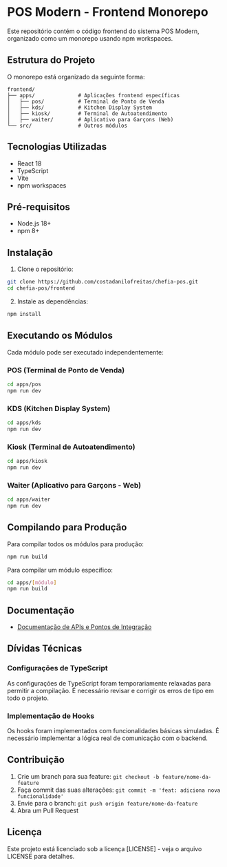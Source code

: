 # POS Modern - Frontend Monorepo

Este repositório contém o código frontend do sistema POS Modern, organizado como um monorepo usando npm workspaces.

## Estrutura do Projeto

O monorepo está organizado da seguinte forma:

```
frontend/
├── apps/              # Aplicações frontend específicas
│   ├── pos/           # Terminal de Ponto de Venda
│   ├── kds/           # Kitchen Display System
│   ├── kiosk/         # Terminal de Autoatendimento
│   ├── waiter/        # Aplicativo para Garçons (Web)
└── src/               # Outros módulos
```

## Tecnologias Utilizadas

- React 18
- TypeScript
- Vite
- npm workspaces

## Pré-requisitos

- Node.js 18+
- npm 8+

## Instalação

1. Clone o repositório:

```bash
git clone https://github.com/costadanilofreitas/chefia-pos.git
cd chefia-pos/frontend
```

2. Instale as dependências:

```bash
npm install
```

## Executando os Módulos

Cada módulo pode ser executado independentemente:

### POS (Terminal de Ponto de Venda)

```bash
cd apps/pos
npm run dev
```

### KDS (Kitchen Display System)

```bash
cd apps/kds
npm run dev
```

### Kiosk (Terminal de Autoatendimento)

```bash
cd apps/kiosk
npm run dev
```

### Waiter (Aplicativo para Garçons - Web)

```bash
cd apps/waiter
npm run dev
```

## Compilando para Produção

Para compilar todos os módulos para produção:

```bash
npm run build
```

Para compilar um módulo específico:

```bash
cd apps/[módulo]
npm run build
```

## Documentação

- [Documentação de APIs e Pontos de Integração](./api-integration-docs.md)

## Dívidas Técnicas

### Configurações de TypeScript

As configurações de TypeScript foram temporariamente relaxadas para permitir a compilação. É necessário revisar e corrigir os erros de tipo em todo o projeto.

### Implementação de Hooks

Os hooks foram implementados com funcionalidades básicas simuladas. É necessário implementar a lógica real de comunicação com o backend.

## Contribuição

1. Crie um branch para sua feature: `git checkout -b feature/nome-da-feature`
2. Faça commit das suas alterações: `git commit -m 'feat: adiciona nova funcionalidade'`
3. Envie para o branch: `git push origin feature/nome-da-feature`
4. Abra um Pull Request

## Licença

Este projeto está licenciado sob a licença [LICENSE] - veja o arquivo LICENSE para detalhes.
